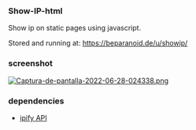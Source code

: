### Show-IP-html
Show ip on static pages using javascript.

Stored and running at: https://beparanoid.de/u/showip/

### screenshot
[![Captura-de-pantalla-2022-06-28-024338.png](https://i.postimg.cc/SKzq3Z11/Captura-de-pantalla-2022-06-28-024338.png)](https://postimg.cc/rdcvt9k5)

### dependencies
* [ipify API](https://www.ipify.org/)
